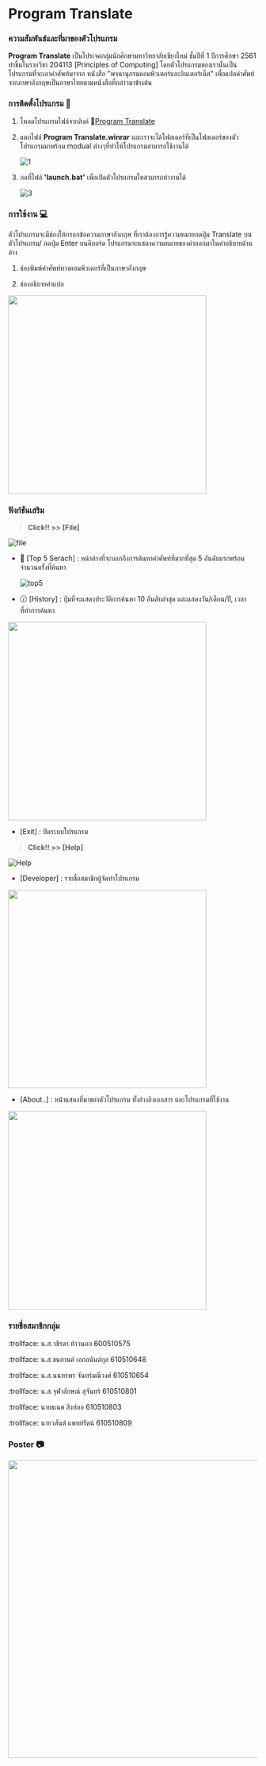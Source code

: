 # Program Translate




### ความสัมพันธ์และที่มาของตัวโปรแกรม
**Program Translate** เป็นโปรเจคกลุ่มนักศึกษามหาวิทยาลัยเชียงใหม่ ชั้นปีที่ 1 ปีการศึกษา 2561 ทำขึ้นในรายวิชา 204113 [Principles of Computing] โดยตัวโปรแกรมของเรานั้นเป็นโปรแกรมที่จะเอาคำศัพท์มาจาก หนังสือ "พจนานุกรมคอมพิวเตอร์และอินเตอร์เน็ต" เพื่อแปลคำศัพท์จากภาษาอังกฤษเป็นภาษาไทยตามหนังสือที่กล่าวมาข้างต้น

### การติดตั้งโปรแกรม :file_folder:
1. โหลดโปรแกรมไฟล์จากลิงค์ :link:[Program Translate](https://drive.google.com/file/d/1OiG_fLLs4WIyb1eVpexjgxlRPBmPcmqj/view?usp=sharing)
1. แตกไฟล์ **Program Translate.winrar** และเราจะได้โฟลเดอร์ที่เป็นโฟลเดอร์ของตัวโปรแกรมมาพร้อม modual ต่างๆที่ทำให้โปรแกรมสามารถใช้งานได้<p>
![1](https://user-images.githubusercontent.com/49282113/56789530-495a1180-682c-11e9-934b-046a22554980.png)<p>

1. กดที่ไฟล์ **'launch.bat'** เพื่อเปิดตัวโปรแกรมใหสามารถทำงานได้<p>
![3](https://user-images.githubusercontent.com/49282113/56789696-b372b680-682c-11e9-91af-43479965da93.png)


### การใช้งาน :computer:
ตัวโปรแกรมจะมีช่องให้กรอกข้อความภาษาอังกฤษ ที่เราต้องการรู้ความหมายกดปุ่ม Translate บนตัวโปรแกรม/ กดปุ่ม Enter บนคีบอร์ด โปรแกรมจะแสดงความหมายของคำออกมาในคำอธิบายด้านล่าง<p>
1. ช่องพิมพ์คำศัพท์ทางคอมพิวเตอร์ที่เป็นภาษาอังกฤษ<p>
1. ช่องอธิบายคำแปล<p>
<img src="https://user-images.githubusercontent.com/49282113/56789734-d3a27580-682c-11e9-8f09-e4790b78bbe9.png" width="400">

 


### ฟังก์ชันเสริม
> **Click!! >> [File]** 

![file](https://user-images.githubusercontent.com/49282113/56809034-1aa85f00-685d-11e9-80fa-9f74722c5759.png)

* :mag_right: [Top 5 Serach]  : หน้าต่างที่จะบอกถึงการค้นหาคำศัพท์ที่มากที่สุด 5 อันดับแรกพร้อมจำนวนครั้งที่ค้นหา <p>
![top5](https://user-images.githubusercontent.com/49282113/56809258-a621f000-685d-11e9-857d-26abb679b44f.png)

* :clock130: [History]  : ปุ่มที่จะแสดงประวัติการค้นหา 10 อันดับล่าสุด และแสดงวัน/เดือน/ปี, เวลาที่ทำการค้นหา <p>
<img src="https://user-images.githubusercontent.com/49282113/56809647-8e973700-685e-11e9-94f8-09d55a5c6bca.png" width="400">

* [Exit] : ปิดระบบโปรแกรม
<p>
<p>
 
> **Click!! >> [Help]**

![Help](https://user-images.githubusercontent.com/49282113/56810387-6577a600-6860-11e9-96fc-c24579b1b505.png)

* [Developer] : รายชื่อสมาชิกผู้จัดทำโปรแกรม<p>
<img src="https://user-images.githubusercontent.com/49282113/56810159-c783db80-685f-11e9-9473-eacb09353460.png" width="400">

* [About..] : หน้าแสดงที่มาของตัวโปรแกรม ทั้งอ้างอิงเอกสาร และโปรแกรมที่ใช้งาน
<img src="https://user-images.githubusercontent.com/49282113/56810819-6ceb7f00-6861-11e9-92af-bdef70fbfc87.png" width="400">




### รายชื่อสมาชิกกลุ่ม
:trollface: น.ส.วชิรดา ท้าวนอก 600510575
<p>
:trollface: น.ส.ชนกานต์ เอกอนันต์กุล 610510648
<p>
:trollface: น.ส.นนทรพร จันทร์มณีวงศ์ 610510654
<p>
:trollface: น.ส.จุฬาลักษณ์ สุจันทร์ 610510801
<p>
:trollface: นายธเนศ สิงห์ลอ 610510803
<p>
:trollface: นายวสันต์ แพทย์รัตน์ 610510809


### Poster :camera:
<p align="center">
<img src="https://user-images.githubusercontent.com/49282113/56810899-9dcbb400-6861-11e9-92af-1bb7414554ec.png" width="600">

